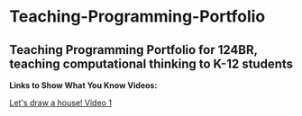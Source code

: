 # Teaching-Programming-Portfolio
## Teaching Programming Portfolio for 124BR, teaching computational thinking to K-12 students




**Links to Show What You Know Videos:**

[Let's draw a house! Video 1](https://www.youtube.com/watch?v=WwEQaFUSwAo&ab_channel=BrendanDevlin)

